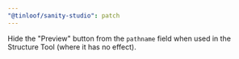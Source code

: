 ```yaml
---
"@tinloof/sanity-studio": patch
---
```


Hide the "Preview" button from the `pathname` field when used in the Structure Tool (where it has no effect).
